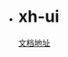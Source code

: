 - # xh-ui
  
  
  [文档地址](https://xiaohao-1314.github.io/xh-ui-website/#/home)

<!-- - ## 运行步骤
  
  1. 运行 yarn
  2. 运行 yarn dev
  3. 打开 [http://127.0.0.1:3000](http://127.0.0.1:3000/)
  
  ## 官网打包步骤
  
  1. 运行 yarn
  2. 运行 yarn build
  3. 得到的 dist 目录就是官网源代码
  4. 编辑并运行 sh deploy.sh 就可以上传到 Github 或码云等支持 Pages 功能的平台
  
  ## 库文件打包步骤
  
  1. 运行 rollup -c
  2. 得到的 dist/lib 目录就是编译后的库文件所在目录 -->
